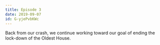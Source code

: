 ```yaml
---
title: Episode 3
date: 2019-09-07
id: G-yjePvbKWc
---
```

Back from our crash, we continue working toward our goal of ending the lock-down of the Oldest House.